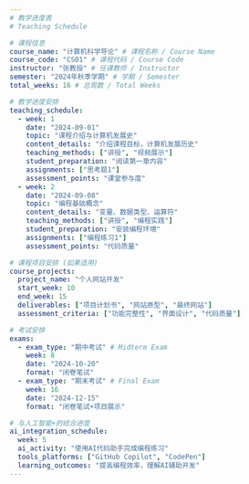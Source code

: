 ```yaml
---
# 教学进度表
# Teaching Schedule

# 课程信息
course_name: "计算机科学导论" # 课程名称 / Course Name
course_code: "CS01" # 课程代码 / Course Code
instructor: "张教授" # 任课教师 / Instructor
semester: "2024年秋季学期" # 学期 / Semester
total_weeks: 16 # 总周数 / Total Weeks

# 教学进度安排
teaching_schedule:
  - week: 1
    date: "2024-09-01"
    topic: "课程介绍与计算机发展史"
    content_details: "介绍课程目标，计算机发展历史"
    teaching_methods: ["讲授", "视频展示"]
    student_preparation: "阅读第一章内容"
    assignments: ["思考题1"]
    assessment_points: "课堂参与度"
  - week: 2
    date: "2024-09-08"
    topic: "编程基础概念"
    content_details: "变量、数据类型、运算符"
    teaching_methods: ["讲授", "编程实践"]
    student_preparation: "安装编程环境"
    assignments: ["编程练习1"]
    assessment_points: "代码质量"

# 课程项目安排 (如果适用)
course_projects:
  project_name: "个人网站开发"
  start_week: 10
  end_week: 15
  deliverables: ["项目计划书", "网站原型", "最终网站"]
  assessment_criteria: ["功能完整性", "界面设计", "代码质量"]

# 考试安排
exams:
  - exam_type: "期中考试" # Midterm Exam
    week: 8
    date: "2024-10-20"
    format: "闭卷笔试"
  - exam_type: "期末考试" # Final Exam
    week: 16
    date: "2024-12-15"
    format: "闭卷笔试+项目展示"

# 与人工智能+的结合进度
ai_integration_schedule:
  week: 5
  ai_activity: "使用AI代码助手完成编程练习"
  tools_platforms: ["GitHub Copilot", "CodePen"]
  learning_outcomes: "提高编程效率，理解AI辅助开发"
---
```

